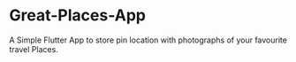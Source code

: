# Great-Places-App
A Simple Flutter App to store pin location with photographs of your favourite travel Places.
